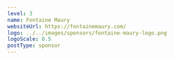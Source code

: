 ```yaml
---
level: 3
name: Fontaine Maury
websiteUrl: https://fontainemaury.com/
logo: ../../images/sponsors/fontaine-maury-logo.png
logoScale: 0.5
postType: sponsor
---
```

